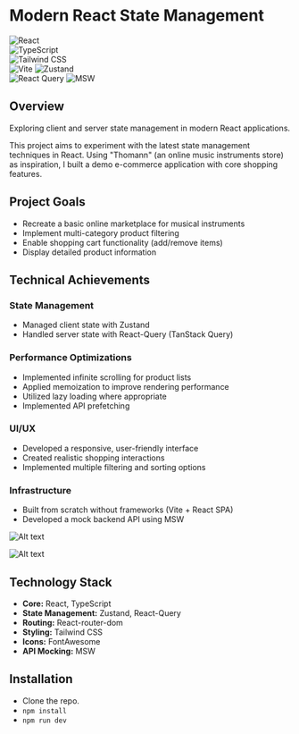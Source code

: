 # Modern React State Management

![React](https://img.shields.io/badge/React-20232A?style=for-the-badge&logo=react&logoColor=61DAFB)  
![TypeScript](https://img.shields.io/badge/TypeScript-3178C6?style=for-the-badge&logo=typescript&logoColor=white)  
![Tailwind CSS](https://img.shields.io/badge/Tailwind_CSS-06B6D4?style=for-the-badge&logo=tailwind-css&logoColor=white)  
![Vite](https://img.shields.io/badge/Vite-646CFF?style=for-the-badge&logo=vite&logoColor=white)
![Zustand](https://img.shields.io/badge/Zustand-000000?style=for-the-badge&logo=zustand&logoColor=white)  
![React Query](https://img.shields.io/badge/React_Query-FF4154?style=for-the-badge&logo=react-query&logoColor=white)
![MSW](https://img.shields.io/badge/MSW-FF6B6B?style=for-the-badge&logo=mock-service-worker&logoColor=white)

## Overview

Exploring client and server state management in modern React applications.

This project aims to experiment with the latest state management techniques in React. Using "Thomann" (an online music instruments store) as inspiration, I built a demo e-commerce application with core shopping features.

## Project Goals

- Recreate a basic online marketplace for musical instruments
- Implement multi-category product filtering
- Enable shopping cart functionality (add/remove items)
- Display detailed product information

## Technical Achievements

### State Management

- Managed client state with Zustand
- Handled server state with React-Query (TanStack Query)

### Performance Optimizations

- Implemented infinite scrolling for product lists
- Applied memoization to improve rendering performance
- Utilized lazy loading where appropriate
- Implemented API prefetching

### UI/UX

- Developed a responsive, user-friendly interface
- Created realistic shopping interactions
- Implemented multiple filtering and sorting options

### Infrastructure

- Built from scratch without frameworks (Vite + React SPA)
- Developed a mock backend API using MSW

![Alt text](./docs/Capture%201.gif)

![Alt text](./docs/Capture%202.gif)

## Technology Stack

- **Core:** React, TypeScript
- **State Management:** Zustand, React-Query
- **Routing:** React-router-dom
- **Styling:** Tailwind CSS
- **Icons:** FontAwesome
- **API Mocking:** MSW

## Installation

- Clone the repo.
- `npm install`
- `npm run dev`
